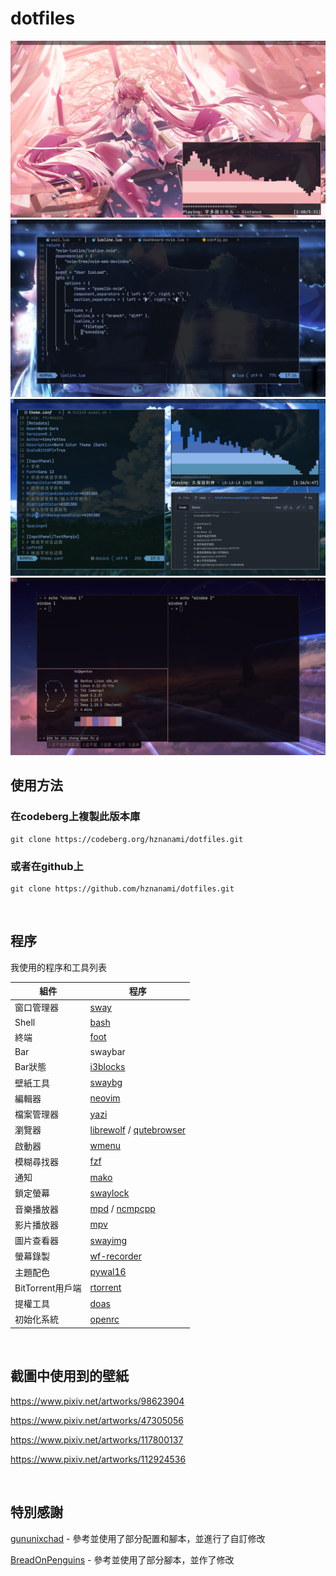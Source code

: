 # dotfiles
<img src="./screenshot/screenshot1.png"/>
<img src="./screenshot/screenshot2.png"/>
<img src="./screenshot/screenshot3.png"/>
<img src="./screenshot/screenshot4.png"/>

<br>

## 使用方法

### 在codeberg上複製此版本庫

```
git clone https://codeberg.org/hznanami/dotfiles.git
```

### 或者在github上 

```
git clone https://github.com/hznanami/dotfiles.git
```

<br>

## 程序

我使用的程序和工具列表

| 組件              | 程序       |
|-------------------|------------|
| 窗口管理器        | [sway](https://github.com/swaywm/sway)    |
| Shell             | [bash](https://www.gnu.org/software/bash/bash.html)    |
| 終端              | [foot](https://codeberg.org/dnkl/foot)    |
| Bar               | swaybar    |
| Bar狀態           | [i3blocks](https://github.com/vivien/i3blocks)    |
| 壁紙工具          | [swaybg](https://github.com/swaywm/swaybg)    |
| 編輯器            | [neovim](https://github.com/neovim/neovim)    |
| 檔案管理器        | [yazi](https://github.com/sxyazi/yazi)    |
| 瀏覽器            | [librewolf](https://codeberg.org/librewolf/source) / [qutebrowser](https://github.com/qutebrowser/qutebrowser)    |
| 啟動器            | [wmenu](https://codeberg.org/adnano/wmenu)    |
| 模糊尋找器        | [fzf](https://github.com/junegunn/fzf)    |
| 通知              | [mako](https://github.com/emersion/mako)    |
| 鎖定螢幕          | [swaylock](https://github.com/swaywm/swaylock)    |
| 音樂播放器        | [mpd](https://github.com/MusicPlayerDaemon/MPD) / [ncmpcpp](https://github.com/ncmpcpp/ncmpcpp)    |
| 影片播放器        | [mpv](https://github.com/mpv-player/mpv)    |
| 圖片查看器        | [swayimg](https://github.com/artemsen/swayimg)    |
| 螢幕錄製          | [wf-recorder](https://github.com/ammen99/wf-recorder)    |
| 主題配色          | [pywal16](https://github.com/eylles/pywal16)    |
| BitTorrent用戶端  | [rtorrent](https://github.com/rakshasa/rtorrent)    |
| 提權工具          | [doas](https://github.com/Duncaen/OpenDoas)    |
| 初始化系統        | [openrc](https://github.com/OpenRC/openrc)    |

<br>

## 截圖中使用到的壁紙  

<https://www.pixiv.net/artworks/98623904>

<https://www.pixiv.net/artworks/47305056>

<https://www.pixiv.net/artworks/117800137>

<https://www.pixiv.net/artworks/112924536>


<br>

## 特別感謝

[gununixchad](https://github.com/gnuunixchad/dotfiles) - 參考並使用了部分配置和腳本，並進行了自訂修改

[BreadOnPenguins](https://github.com/BreadOnPenguins/scripts) - 參考並使用了部分腳本，並作了修改



